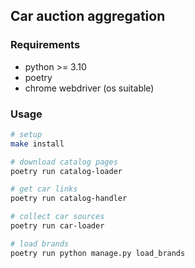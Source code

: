 ## Car auction aggregation

### Requirements

- python >= 3.10
- poetry
- chrome webdriver (os suitable)

### Usage

```bash
# setup
make install

# download catalog pages
poetry run catalog-loader

# get car links
poetry run catalog-handler

# collect car sources
poetry run car-loader

# load brands
poetry run python manage.py load_brands
```
